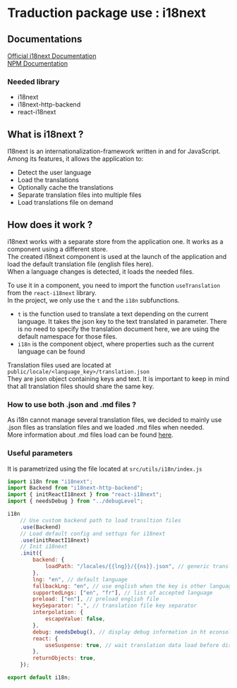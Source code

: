 # Traduction package use : i18next
## Documentations
[Official i18next Documentation](https://www.i18next.com/)  
[NPM Documentation](https://www.npmjs.com/package/i18next)

### Needed library
* i18next
* i18next-http-backend
* react-i18next

## What is i18next ?
I18next is an internationalization-framework written in and for JavaScript.  
Among its features, it allows the application to:
* Detect the user language
* Load the translations
* Optionally cache the translations
* Separate translation files into multiple files
* Load translations file on demand

## How does it work ?
i18next works with a separate store from the application one. It works as a component using a different store.    
The created i18next component is used at the launch of the application and load the default translation file (english files here).  
When a language changes is detected, it loads the needed files.

To use it in a component, you need to import the function `useTranslation` from the `react-i18next` library.  
In the project, we only use the `t` and the `i18n` subfunctions.
* `t` is the function used to translate a text depending on the current language. It takes the json key to the text translated in parameter. There is no need to specify the translation document here, we are using the default namespace for those files.
* `i18n` is the component object, where properties such as the current language can be found

Translation files used are located at `public/locale/<language_key>/translation.json`  
They are json object containing keys and text. It is important to keep in mind that all translation files should share the same key.

### How to use both .json and .md files ?
As i18n cannot manage several translation files, we decided to mainly use .json files as translation files and we loaded .md files when needed.  
More information about .md files load can be found [here](markdown.md).

### Useful parameters
It is parametrized using the file located at `src/utils/i18n/index.js`
```js
import i18n from "i18next";
import Backend from "i18next-http-backend";
import { initReactI18next } from "react-i18next";
import { needsDebug } from "../debugLevel";

i18n
    // Use custom backend path to load transltion files
    .use(Backend)
    // Load default config and settups for i18next
    .use(initReactI18next)
    // Init i18next
    .init({
        backend: {
            loadPath: "/locales/{{lng}}/{{ns}}.json", // generic translation file path
        },
        lng: "en", // default language
        fallbackLng: "en", // use english when the key is other language is not found
        supportedLngs: ["en", "fr"], // list of accepted language
        preload: ["en"], // preload english file
        keySeparator: ".", // translation file key separator 
        interpolation: {
            escapeValue: false,
        },
        debug: needsDebug(), // display debug information in ht econsole
        react: {
            useSuspense: true, // wait translation data load before displaying the view
        },
        returnObjects: true,
    });

export default i18n;
```

